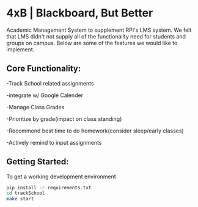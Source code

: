 4xB  |   Blackboard, But Better
===============================

Academic Management System to supplement RPI's LMS system. We felt that LMS didn't not supply all of the functionality need for students and groups on campus. Below are some of the features we would like to implement. 

Core Functionality:
-------------------
-Track School related assignments

-integrate w/ Google Calender

-Manage Class Grades

-Prioritize by grade(impact on class standing)

-Recommend best time to do homework(consider sleep/early classes)

-Actively remind to input assignments

Getting Started:
----------------
To get a working development environment
```bash
pip install -r requirements.txt
cd trackSchool
make start
```
